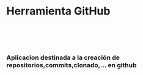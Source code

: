 <h1>Herramienta GitHub<h1>
<br>
<h3>Aplicacion destinada a la creación de repositorios,commits,clonado,... en github</h3>
